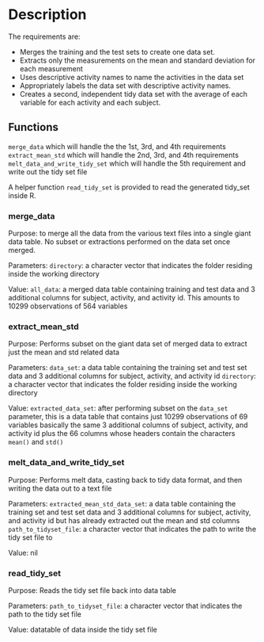 # Description

The requirements are:
 - Merges the training and the test sets to create one data set.
 - Extracts only the measurements on the mean and standard deviation for each measurement
 - Uses descriptive activity names to name the activities in the data set
 - Appropriately labels the data set with descriptive activity names. 
 - Creates a second, independent tidy data set with the average of each variable for each activity and each subject.
 
## Functions
 
`merge_data` which will handle the the 1st, 3rd, and 4th requirements
`extract_mean_std` which will handle the 2nd, 3rd, and 4th requirements
`melt_data_and_write_tidy_set` which will handle the 5th requirement and write out the tidy set file

A helper function `read_tidy_set` is provided to read the generated tidy_set inside R.

### merge_data

Purpose: to merge all the data from the various text files into a single giant data table. No subset or extractions performed on the data set once merged.
 
 Parameters: 
    `directory`: a character vector that indicates the folder residing inside the working directory
    
 Value:
    `all_data`: a merged data table containing training and test data and 3 additional columns for subject, activity, and activity id. This amounts to 10299 observations of 564 variables
    
### extract_mean_std

 Purpose: Performs subset on the giant data set of merged data to extract just the mean and std related data

 Parameters: 
    `data_set`: a data table containing the training set and test set data and 3 additional columns for subject, activity, and activity id
    `directory`: a character vector that indicates the folder residing inside the working directory
    
 Value:
    `extracted_data_set`: after performing subset on the `data_set` parameter, this is a data table that contains just 10299 observations of 69 variables basically the same 3 additional columns of subject, activity, and activity id plus the 66 columns whose headers contain the characters `mean()` and `std()`
    
### melt_data_and_write_tidy_set

 Purpose: Performs melt data, casting back to tidy data format, and then writing the data out to a text file

 Parameters: 
    `extracted_mean_std_data_set`: a data table containing the training set and test set data and 3 additional columns for subject, activity, and activity id but has already extracted out the mean and std columns
    `path_to_tidyset_file`: a character vector that indicates the path to write the tidy set file to 
    
 Value:
    nil
    
### read_tidy_set

 Purpose: Reads the tidy set file back into data table

 Parameters: 
    `path_to_tidyset_file`: a character vector that indicates the path to the tidy set file
    
 Value:
    datatable of data inside the tidy set file
